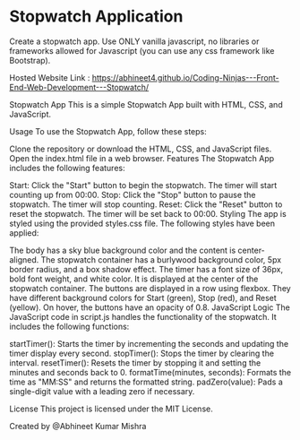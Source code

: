 # Stopwatch Application
Create a stopwatch app. Use ONLY vanilla javascript, no libraries or frameworks allowed for Javascript (you can use any css framework like Bootstrap).

Hosted Website Link : https://abhineet4.github.io/Coding-Ninjas---Front-End-Web-Development---Stopwatch/

Stopwatch App
This is a simple Stopwatch App built with HTML, CSS, and JavaScript.

Usage
To use the Stopwatch App, follow these steps:

Clone the repository or download the HTML, CSS, and JavaScript files.
Open the index.html file in a web browser.
Features
The Stopwatch App includes the following features:

Start: Click the "Start" button to begin the stopwatch. The timer will start counting up from 00:00.
Stop: Click the "Stop" button to pause the stopwatch. The timer will stop counting.
Reset: Click the "Reset" button to reset the stopwatch. The timer will be set back to 00:00.
Styling
The app is styled using the provided styles.css file. The following styles have been applied:

The body has a sky blue background color and the content is center-aligned.
The stopwatch container has a burlywood background color, 5px border radius, and a box shadow effect.
The timer has a font size of 36px, bold font weight, and white color. It is displayed at the center of the stopwatch container.
The buttons are displayed in a row using flexbox. They have different background colors for Start (green), Stop (red), and Reset (yellow).
On hover, the buttons have an opacity of 0.8.
JavaScript Logic
The JavaScript code in script.js handles the functionality of the stopwatch. It includes the following functions:

startTimer(): Starts the timer by incrementing the seconds and updating the timer display every second.
stopTimer(): Stops the timer by clearing the interval.
resetTimer(): Resets the timer by stopping it and setting the minutes and seconds back to 0.
formatTime(minutes, seconds): Formats the time as "MM:SS" and returns the formatted string.
padZero(value): Pads a single-digit value with a leading zero if necessary.


License
This project is licensed under the MIT License.

Created by @Abhineet Kumar Mishra
